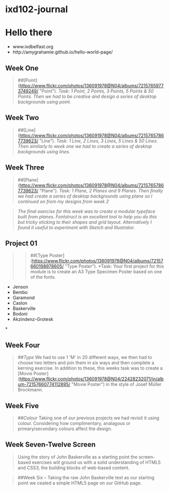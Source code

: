 # ixd102-journal

Hello there 
============
<ul>
<li>www.ixdbelfast.org</li>
<li>http://amygrahamie.github.io/hello-world-page/</li>
</ul>


Week One
--------
>##[Point] (https://www.flickr.com/photos/136091978@N04/albums/72157659773749249/ "Point"). 
>*Task: 1 Point, 2 Points, 3 Points, 5 Points & 50 Points. Then we had to be creative and design a series of desktop backgrounds using point.*

Week Two
--------
>##[Line] (https://www.flickr.com/photos/136091978@N04/albums/72157657867739623/ "Line").
>*Task: 1 Line, 2 Lines, 3 Lines, 5 Lines & 50 Lines. Then similarly to week one we had to create a series of desktop backgrounds using lines.*

Week Three
--------
>##[Plane] (https://www.flickr.com/photos/136091978@N04/albums/72157657867739623/ "Plane").
>*Task: 1 Plane, 2 Planes and 9 Planes. Then finally we had create a series of desktop backgrounds using plane so I continued on from my designs from week 2*

>*The final exercise for this week was to create a modular typeface built from planes. Fontstruct is an excellent tool to help you do this but tricky sticking to their shapes and grid layout. Alternatively I found it useful to experiment with Sketch and Illustrator.*

Project 01
----------
>>##[Type Poster] (https://www.flickr.com/photos/136091978@N04/albums/72157660198978605/ "Type Poster").
>*Task: Your first project for this module is to create an A3 Type Specimen Poster based on one of the fonts.
<ul>
<li>Jenson</li>
<li>Bembo</li>
<li>Garamond</li>
<li>Caslon</li>
<li>Baskerville</li>
<li>Bodoni</li>
<li>Akzindenz-Grotesk</li>
</ul>*

Week Four
---------
>##*Type* 
>We had to use 1 'M' in 20  different ways, we then had to choose two letters and join them in six ways and then complete a kerning exercise. 
>In addition to these, this weeks task was to create a [Movie Poster] (https://www.flickr.com/photos/136091978@N04/22428232071/in/album-72157660774112895/ "Movie Poster") in the style of Josef Müller Brockmann. 

Week Five
---------
>##*Colour*
Taking one of our previous projects we had revisit it using colour. Considering how complimentary, analagous or primary/secondary colours affect the design.


Week Seven-Twelve Screen
------------------------
>Using the story of John Baskerville as a starting point the screen-based exercises will ground us with a solid understanding of HTML5 and CSS3, the building blocks of web-based content.

>##Week Six – Taking the raw John Baskerville text as our starting point we ceated a simple HTML5 page on our GitHub page.
